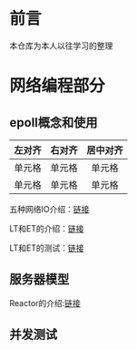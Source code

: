 # 前言 
本仓库为本人以往学习的整理

# 网络编程部分

## epoll概念和使用

| 左对齐 | 右对齐 | 居中对齐 |
| :----: | :----:| :----: |
| 单元格 | 单元格 | 单元格 |
| 单元格 | 单元格 | 单元格 |

五种网络IO介绍：[链接](docs/net/网络IO模型.md)

LT和ET的介绍：[链接]()

LT和ET的测试：[链接]()

## 服务器模型

Reactor的介绍:[链接]()

## 并发测试

